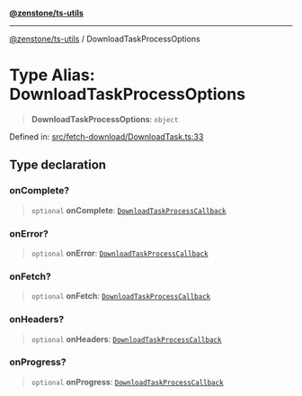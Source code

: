[**@zenstone/ts-utils**](../README.md)

***

[@zenstone/ts-utils](../globals.md) / DownloadTaskProcessOptions

# Type Alias: DownloadTaskProcessOptions

> **DownloadTaskProcessOptions**: `object`

Defined in: [src/fetch-download/DownloadTask.ts:33](https://github.com/janpoem/ts-utils/blob/034fdce9c8e357e20394a193c81088a159ce6f86/src/fetch-download/DownloadTask.ts#L33)

## Type declaration

### onComplete?

> `optional` **onComplete**: [`DownloadTaskProcessCallback`](DownloadTaskProcessCallback.md)

### onError?

> `optional` **onError**: [`DownloadTaskProcessCallback`](DownloadTaskProcessCallback.md)

### onFetch?

> `optional` **onFetch**: [`DownloadTaskProcessCallback`](DownloadTaskProcessCallback.md)

### onHeaders?

> `optional` **onHeaders**: [`DownloadTaskProcessCallback`](DownloadTaskProcessCallback.md)

### onProgress?

> `optional` **onProgress**: [`DownloadTaskProcessCallback`](DownloadTaskProcessCallback.md)
